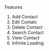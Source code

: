 Features
1) Add Contact
2) Edit Contatc
3) Delete Contact
4) Search Contact
5) View Contact
6) Infinite Loading 
